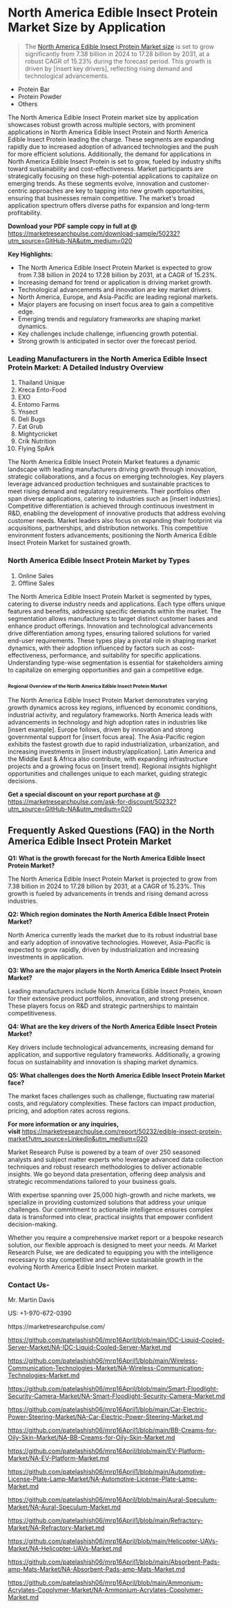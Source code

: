 <h1>North America Edible Insect Protein Market&nbsp;Size by Application</h1><blockquote><p>The <a href="https://marketresearchpulse.com/download-sample/50232?utm_source=GitHub-NA&amp;utm_medium=020">North America Edible Insect Protein Market size</a> is set to grow significantly from 7.38 billion in 2024 to 17.28 billion by 2031, at a robust CAGR of 15.23% during the forecast period. This growth is driven by [insert key drivers], reflecting rising demand and technological advancements.</p></blockquote><ul><li>Protein Bar<li> Protein Powder<li> Others</li></ul><p>The North America Edible Insect Protein market size by application showcases robust growth across multiple sectors, with prominent applications in North America Edible Insect Protein and North America Edible Insect Protein leading the charge. These segments are expanding rapidly due to increased adoption of advanced technologies and the push for more efficient solutions. Additionally, the demand for applications in North America Edible Insect Protein is set to grow, fueled by industry shifts toward sustainability and cost-effectiveness. Market participants are strategically focusing on these high-potential applications to capitalize on emerging trends. As these segments evolve, innovation and customer-centric approaches are key to tapping into new growth opportunities, ensuring that businesses remain competitive. The market's broad application spectrum offers diverse paths for expansion and long-term profitability.</p><p><strong>Download your PDF sample copy in full at @ </strong><a href="https://marketresearchpulse.com/download-sample/50232?utm_source=GitHub-NA&amp;utm_medium=020">https://marketresearchpulse.com/download-sample/50232?utm_source=GitHub-NA&amp;utm_medium=020</a></p><p><strong>Key Highlights: </strong></p><ul><li>The North America Edible Insect Protein Market is expected to grow from 7.38 billion in 2024 to 17.28 billion by 2031, at a CAGR of 15.23%.</li><li>Increasing demand for trend or application is driving market growth.</li><li>Technological advancements and innovation are key market drivers.</li><li>North America, Europe, and Asia-Pacific are leading regional markets.</li><li>Major players are focusing on insert focus area to gain a competitive edge.</li><li>Emerging trends and regulatory frameworks are shaping market dynamics.</li><li>Key challenges include challenge, influencing growth potential.</li><li>Strong growth is anticipated in sector over the forecast period.</li></ul><h3>Leading Manufacturers in the North America Edible Insect Protein Market: A Detailed Industry Overview</h3><ol><li>Thailand Unique</li><li>Kreca Ento-Food</li><li>EXO</li><li>Entomo Farms</li><li>Ynsect</li><li>Deli Bugs</li><li>Eat Grub</li><li>Mightycricket</li><li>Crik Nutrition</li><li>Flying SpArk</li></ol><div class="flex max-w-full flex-col flex-grow"><div class="min-h-8 text-message flex w-full flex-col items-end gap-2 whitespace-normal break-words [.text-message+&amp;]:mt-5" dir="auto" data-message-author-role="assistant" data-message-id="fd8432e4-4910-450d-b182-61b7bfb0a01f" data-message-model-slug="gpt-4o"><div class="flex w-full flex-col gap-1 empty:hidden first:pt-[3px]"><div class="markdown prose w-full break-words dark:prose-invert light"><p>The North America Edible Insect Protein Market features a dynamic landscape with leading manufacturers driving growth through innovation, strategic collaborations, and a focus on emerging technologies. Key players leverage advanced production techniques and sustainable practices to meet rising demand and regulatory requirements. Their portfolios often span diverse applications, catering to industries such as [insert industries]. Competitive differentiation is achieved through continuous investment in R&amp;D, enabling the development of innovative products that address evolving customer needs. Market leaders also focus on expanding their footprint via acquisitions, partnerships, and distribution networks. This competitive environment fosters advancements, positioning the North America Edible Insect Protein Market for sustained growth.</p></div></div></div></div><h3>North America Edible Insect Protein Market by Types</h3><ol><li>Online Sales<li> Offline Sales</li></ol><div class="flex max-w-full flex-col flex-grow"><div class="min-h-8 text-message flex w-full flex-col items-end gap-2 whitespace-normal break-words [.text-message+&amp;]:mt-5" dir="auto" data-message-author-role="assistant" data-message-id="084470be-0bb7-4664-bddf-5156b4f41249" data-message-model-slug="gpt-4o-mini"><div class="flex w-full flex-col gap-1 empty:hidden first:pt-[3px]"><div class="markdown prose w-full break-words dark:prose-invert light"><p>The North America Edible Insect Protein Market is segmented by types, catering to diverse industry needs and applications. Each type offers unique features and benefits, addressing specific demands within the market. The segmentation allows manufacturers to target distinct customer bases and enhance product offerings. Innovation and technological advancements drive differentiation among types, ensuring tailored solutions for varied end-user requirements. These types play a pivotal role in shaping market dynamics, with their adoption influenced by factors such as cost-effectiveness, performance, and suitability for specific applications. Understanding type-wise segmentation is essential for stakeholders aiming to capitalize on emerging opportunities and gain a competitive edge.</p></div></div></div></div><h3><span style="font-size: 11px;">Regional Overview of the North America Edible Insect Protein Market</span></h3><div class="flex max-w-full flex-col flex-grow"><div class="min-h-8 text-message flex w-full flex-col items-end gap-2 whitespace-normal break-words [.text-message+&amp;]:mt-5" dir="auto" data-message-author-role="assistant" data-message-id="e9038762-ce64-4e30-91c9-9bd413514231" data-message-model-slug="gpt-4o-mini"><div class="flex w-full flex-col gap-1 empty:hidden first:pt-[3px]"><div class="markdown prose w-full break-words dark:prose-invert light"><p>The North America Edible Insect Protein Market demonstrates varying growth dynamics across key regions, influenced by economic conditions, industrial activity, and regulatory frameworks. North America leads with advancements in technology and high adoption rates in industries like [insert example]. Europe follows, driven by innovation and strong governmental support for [insert focus area]. The Asia-Pacific region exhibits the fastest growth due to rapid industrialization, urbanization, and increasing investments in [insert industry/application]. Latin America and the Middle East &amp; Africa also contribute, with expanding infrastructure projects and a growing focus on [insert trend]. Regional insights highlight opportunities and challenges unique to each market, guiding strategic decisions.</p></div></div></div></div><p><strong>Get a special discount on your report purchase at @ </strong><a href="https://marketresearchpulse.com/ask-for-discount/50232?utm_source=GitHub-NA&amp;utm_medium=020">https://marketresearchpulse.com/ask-for-discount/50232?utm_source=GitHub-NA&amp;utm_medium=020</a></p><h2>Frequently Asked Questions (FAQ) in the North America Edible Insect Protein Market</h2><p><strong>Q1: What is the growth forecast for the North America Edible Insect Protein Market?</strong></p><p>The North America Edible Insect Protein Market is projected to grow from 7.38 billion in 2024 to 17.28 billion by 2031, at a CAGR of 15.23%. This growth is fueled by advancements in trends and rising demand across industries.</p><p><strong>Q2: Which region dominates the North America Edible Insect Protein Market?</strong></p><p>North America currently leads the market due to its robust industrial base and early adoption of innovative technologies. However, Asia-Pacific is expected to grow rapidly, driven by industrialization and increasing investments in application.</p><p><strong>Q3: Who are the major players in the North America Edible Insect Protein Market?</strong></p><p>Leading manufacturers include North America Edible Insect Protein, known for their extensive product portfolios, innovation, and strong presence. These players focus on R&amp;D and strategic partnerships to maintain competitiveness.</p><p><strong>Q4: What are the key drivers of the North America Edible Insect Protein Market?</strong></p><p>Key drivers include technological advancements, increasing demand for application, and supportive regulatory frameworks. Additionally, a growing focus on sustainability and innovation is shaping market dynamics.</p><p><strong>Q5: What challenges does the North America Edible Insect Protein Market face?</strong></p><p>The market faces challenges such as challenge, fluctuating raw material costs, and regulatory complexities. These factors can impact production, pricing, and adoption rates across regions.</p><p><strong>For more information or any inquiries, visit&nbsp;</strong><a href="https://marketresearchpulse.com/report/50232/edible-insect-protein-market?utm_source=Linkedin&utm_medium=020">https://marketresearchpulse.com/report/50232/edible-insect-protein-market?utm_source=Linkedin&utm_medium=020</a></p><p>Market Research Pulse is powered by a team of over 250 seasoned analysts and subject matter experts who leverage advanced data collection techniques and robust research methodologies to deliver actionable insights. We go beyond data presentation, offering deep analysis and strategic recommendations tailored to your business goals.</p><p>With expertise spanning over 25,000 high-growth and niche markets, we specialize in providing customized solutions that address your unique challenges. Our commitment to actionable intelligence ensures complex data is transformed into clear, practical insights that empower confident decision-making.</p><p>Whether you require a comprehensive market report or a bespoke research solution, our flexible approach is designed to meet your needs. At Market Research Pulse, we are dedicated to equipping you with the intelligence necessary to stay competitive and achieve sustainable growth in the evolving North America Edible Insect Protein market.</p><h3><strong>Contact Us-</strong></h3><p>Mr. Martin Davis</p><p>US: +1-970-672-0390</p><p>https://marketresearchpulse.com/</p><p><a href="https://github.com/patelashish06/mrp16April/blob/main/IDC-Liquid-Cooled-Server-Market/NA-IDC-Liquid-Cooled-Server-Market.md">https://github.com/patelashish06/mrp16April/blob/main/IDC-Liquid-Cooled-Server-Market/NA-IDC-Liquid-Cooled-Server-Market.md</a></p><p><a href="https://github.com/patelashish06/mrp16April1/blob/main/Wireless-Communication-Technologies-Market/NA-Wireless-Communication-Technologies-Market.md">https://github.com/patelashish06/mrp16April1/blob/main/Wireless-Communication-Technologies-Market/NA-Wireless-Communication-Technologies-Market.md</a></p><p><a href="https://github.com/patelashish06/mrp16April/blob/main/Smart-Floodlight-Security-Camera-Market/NA-Smart-Floodlight-Security-Camera-Market.md">https://github.com/patelashish06/mrp16April/blob/main/Smart-Floodlight-Security-Camera-Market/NA-Smart-Floodlight-Security-Camera-Market.md</a></p><p><a href="https://github.com/patelashish06/mrp16April1/blob/main/Car-Electric-Power-Steering-Market/NA-Car-Electric-Power-Steering-Market.md">https://github.com/patelashish06/mrp16April1/blob/main/Car-Electric-Power-Steering-Market/NA-Car-Electric-Power-Steering-Market.md</a></p><p><a href="https://github.com/patelashish06/mrp16April1/blob/main/BB-Creams-for-Oily-Skin-Market/NA-BB-Creams-for-Oily-Skin-Market.md">https://github.com/patelashish06/mrp16April1/blob/main/BB-Creams-for-Oily-Skin-Market/NA-BB-Creams-for-Oily-Skin-Market.md</a></p><p><a href="https://github.com/patelashish06/mrp16April/blob/main/EV-Platform-Market/NA-EV-Platform-Market.md">https://github.com/patelashish06/mrp16April/blob/main/EV-Platform-Market/NA-EV-Platform-Market.md</a></p><p><a href="https://github.com/patelashish06/mrp16April1/blob/main/Automotive-License-Plate-Lamp-Market/NA-Automotive-License-Plate-Lamp-Market.md">https://github.com/patelashish06/mrp16April1/blob/main/Automotive-License-Plate-Lamp-Market/NA-Automotive-License-Plate-Lamp-Market.md</a></p><p><a href="https://github.com/patelashish06/mrp16April/blob/main/Aural-Speculum-Market/NA-Aural-Speculum-Market.md">https://github.com/patelashish06/mrp16April/blob/main/Aural-Speculum-Market/NA-Aural-Speculum-Market.md</a></p><p><a href="https://github.com/patelashish06/mrp16April1/blob/main/Refractory-Market/NA-Refractory-Market.md">https://github.com/patelashish06/mrp16April1/blob/main/Refractory-Market/NA-Refractory-Market.md</a></p><p><a href="https://github.com/patelashish06/mrp16April/blob/main/Helicopter-UAVs-Market/NA-Helicopter-UAVs-Market.md">https://github.com/patelashish06/mrp16April/blob/main/Helicopter-UAVs-Market/NA-Helicopter-UAVs-Market.md</a></p><p><a href="https://github.com/patelashish06/mrp16April1/blob/main/Absorbent-Pads-amp-Mats-Market/NA-Absorbent-Pads-amp-Mats-Market.md">https://github.com/patelashish06/mrp16April1/blob/main/Absorbent-Pads-amp-Mats-Market/NA-Absorbent-Pads-amp-Mats-Market.md</a></p><p><a href="https://github.com/patelashish06/mrp16April/blob/main/Ammonium-Acrylates-Copolymer-Market/NA-Ammonium-Acrylates-Copolymer-Market.md">https://github.com/patelashish06/mrp16April/blob/main/Ammonium-Acrylates-Copolymer-Market/NA-Ammonium-Acrylates-Copolymer-Market.md</a></p>